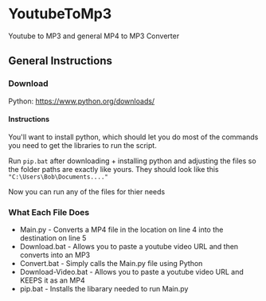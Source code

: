 # YoutubeToMp3
Youtube to MP3 and general MP4 to MP3 Converter

## General Instructions

### Download
Python: https://www.python.org/downloads/ 

#### Instructions

You'll want to install python, which should let you do most of the commands you need to get the libraries to run the script.

Run `pip.bat` after downloading + installing python and adjusting the files so the folder paths are exactly like yours.
They should look like this `"C:\Users\Bob\Documents...."`

Now you can run any of the files for thier needs

### What Each File Does

* Main.py - Converts a MP4 file in the location on line 4 into the destination on line 5
* Download.bat - Allows you to paste a youtube video URL and then converts into an MP3 
* Convert.bat - Simply calls the Main.py file using Python
* Download-Video.bat - Allows you to paste a youtube video URL and KEEPS it as an MP4
* pip.bat - Installs the libarary needed to run Main.py
